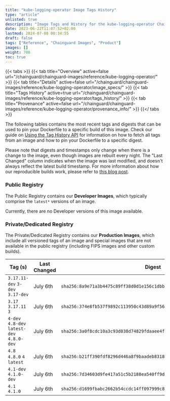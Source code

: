 ```yaml
---
title: "kube-logging-operator Image Tags History"
type: "article"
unlisted: true
description: "Image Tags and History for the kube-logging-operator Chainguard Image"
date: 2023-06-22T11:07:52+02:00
lastmod: 2024-07-08 00:34:55
draft: false
tags: ["Reference", "Chainguard Images", "Product"]
images: []
weight: 700
toc: true
---
```


{{< tabs >}}
{{< tab title="Overview" active=false url="/chainguard/chainguard-images/reference/kube-logging-operator/" >}}
{{< tab title="Details" active=false url="/chainguard/chainguard-images/reference/kube-logging-operator/image_specs/" >}}
{{< tab title="Tags History" active=true url="/chainguard/chainguard-images/reference/kube-logging-operator/tags_history/" >}}
{{< tab title="Provenance" active=false url="/chainguard/chainguard-images/reference/kube-logging-operator/provenance_info/" >}}
{{</ tabs >}}

The following tables contains the most recent tags and digests that can be used to pin your Dockerfile to a specific build of this image. Check our guide on [Using the Tag History API](/chainguard/chainguard-images/using-the-tag-history-api/) for information on how to fetch all tags from an image and how to pin your Dockerfile to a specific digest.

Please note that digests and timestamps only change when there is a change to the image, even though images are rebuilt every night. The "Last Changed" column indicates when the image was last modified, and doesn't always reflect the latest build timestamp. For more information about how our reproducible builds work, please refer to [this blog post](https://www.chainguard.dev/unchained/reproducing-chainguards-reproducible-image-builds).

### Public Registry
The Public Registry contains our **Developer Images**, which typically comprise the `latest*` versions of an image.

Currently, there are no Developer versions of this image available.

### Private/Dedicated Registry
The Private/Dedicated Registry contains our **Production Images**, which include all versioned tags of an image and special images that are not available in the public registry (including FIPS images and other custom builds).

| Tag (s)                                     | Last Changed | Digest                                                                    |
|---------------------------------------------|--------------|---------------------------------------------------------------------------|
|  `3.17.11-dev` `3-dev` `3.17-dev`           | July 6th     | `sha256:8a9e71a3b4475c89ff38d0d1e156c1dbb6c3f1de8d43dfa1d6a333729c46c936` |
|  `3.17` `3.17.11` `3`                       | July 6th     | `sha256:374e8fb537f9892c113950c43d89a9f567316520adf535286e2a54b55841935c` |
|  `4-dev` `4.8-dev` `latest-dev` `4.8.0-dev` | July 6th     | `sha256:3a0f8cdc10a3c93d038d74829fdaaee4fd1e2fe46f117a0e1dfcaff2173b981c` |
|  `4.8` `4.8.0` `4` `latest`                 | July 6th     | `sha256:b21ff390fdf8296d446a8f9baadeb8318f59851489c7779c73046ad95521b522` |
|  `4.1-dev` `4.1.0-dev`                      | July 6th     | `sha256:7d34603d9fe417a51c5b2188ea540ff9d8eece7982531b549f600c5071855f6a` |
|  `4.1` `4.1.0`                              | July 6th     | `sha256:d1699fbabc2662b54ccdc14ff097999c8bc9b2f228b7539fcf81ca722702d1ac` |

